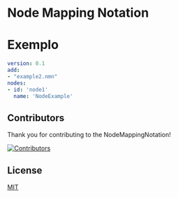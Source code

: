 # Node Mapping Notation

# Exemplo 
```yaml
version: 0.1
add:
- "example2.nmn"
nodes:
- id: 'node1'
  name: 'NodeExample'
```

## Contributors

Thank you for contributing to the NodeMappingNotation!

[![Contributors](https://contrib.rocks/image?repo=panda-coder/nmn)](https://github.com/panda-coder/nmn/graphs/contributors)

## License

[MIT](./LICENSE)